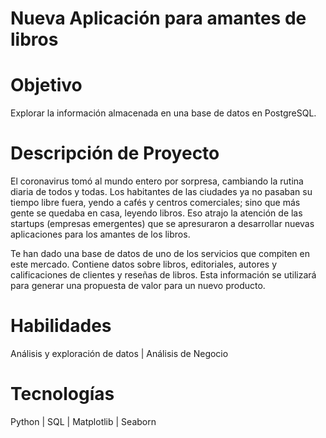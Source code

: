 # Nueva Aplicación para amantes de libros

# Objetivo
Explorar la información almacenada en una base de datos en PostgreSQL.

# Descripción de Proyecto
El coronavirus tomó al mundo entero por sorpresa, cambiando la rutina diaria de todos y todas. Los habitantes de las ciudades ya no pasaban su tiempo libre fuera, yendo a cafés y centros comerciales; sino que más gente se quedaba en casa, leyendo libros. Eso atrajo la atención de las startups (empresas emergentes) que se apresuraron a desarrollar nuevas aplicaciones para los amantes de los libros.

Te han dado una base de datos de uno de los servicios que compiten en este mercado. Contiene datos sobre libros, editoriales, autores y calificaciones de clientes y reseñas de libros. Esta información se utilizará para generar una propuesta de valor para un nuevo producto.

# Habilidades
Análisis y exploración de datos | Análisis de Negocio

# Tecnologías
Python | SQL | Matplotlib | Seaborn
